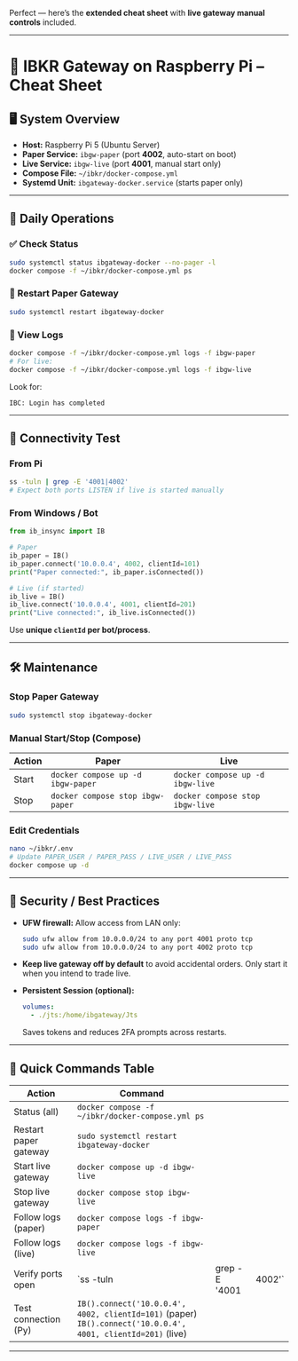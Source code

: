 Perfect — here’s the **extended cheat sheet** with **live gateway manual controls** included.

---

# 📑 IBKR Gateway on Raspberry Pi – Cheat Sheet

## 🖥 System Overview

* **Host:** Raspberry Pi 5 (Ubuntu Server)
* **Paper Service:** `ibgw-paper` (port **4002**, auto-start on boot)
* **Live Service:** `ibgw-live` (port **4001**, manual start only)
* **Compose File:** `~/ibkr/docker-compose.yml`
* **Systemd Unit:** `ibgateway-docker.service` (starts paper only)

---

## 🚀 Daily Operations

### ✅ Check Status

```bash
sudo systemctl status ibgateway-docker --no-pager -l
docker compose -f ~/ibkr/docker-compose.yml ps
```

### 🔄 Restart Paper Gateway

```bash
sudo systemctl restart ibgateway-docker
```

### 📜 View Logs

```bash
docker compose -f ~/ibkr/docker-compose.yml logs -f ibgw-paper
# For live:
docker compose -f ~/ibkr/docker-compose.yml logs -f ibgw-live
```

Look for:

```
IBC: Login has completed
```

---

## 🧪 Connectivity Test

### From Pi

```bash
ss -tuln | grep -E '4001|4002'
# Expect both ports LISTEN if live is started manually
```

### From Windows / Bot

```python
from ib_insync import IB

# Paper
ib_paper = IB()
ib_paper.connect('10.0.0.4', 4002, clientId=101)
print("Paper connected:", ib_paper.isConnected())

# Live (if started)
ib_live = IB()
ib_live.connect('10.0.0.4', 4001, clientId=201)
print("Live connected:", ib_live.isConnected())
```

Use **unique `clientId` per bot/process**.

---

## 🛠 Maintenance

### Stop Paper Gateway

```bash
sudo systemctl stop ibgateway-docker
```

### Manual Start/Stop (Compose)

| Action | Paper                             | Live                             |
| ------ | --------------------------------- | -------------------------------- |
| Start  | `docker compose up -d ibgw-paper` | `docker compose up -d ibgw-live` |
| Stop   | `docker compose stop ibgw-paper`  | `docker compose stop ibgw-live`  |

### Edit Credentials

```bash
nano ~/ibkr/.env
# Update PAPER_USER / PAPER_PASS / LIVE_USER / LIVE_PASS
docker compose up -d
```

---

## 🔐 Security / Best Practices

* **UFW firewall:**
  Allow access from LAN only:

  ```bash
  sudo ufw allow from 10.0.0.0/24 to any port 4001 proto tcp
  sudo ufw allow from 10.0.0.0/24 to any port 4002 proto tcp
  ```

* **Keep live gateway off by default** to avoid accidental orders.
  Only start it when you intend to trade live.

* **Persistent Session (optional):**

  ```yaml
  volumes:
    - ./jts:/home/ibgateway/Jts
  ```

  Saves tokens and reduces 2FA prompts across restarts.

---

## 🧾 Quick Commands Table

| Action                | Command                                                                                                         |               |         |
| --------------------- | --------------------------------------------------------------------------------------------------------------- | ------------- | ------- |
| Status (all)          | `docker compose -f ~/ibkr/docker-compose.yml ps`                                                                |               |         |
| Restart paper gateway | `sudo systemctl restart ibgateway-docker`                                                                       |               |         |
| Start live gateway    | `docker compose up -d ibgw-live`                                                                                |               |         |
| Stop live gateway     | `docker compose stop ibgw-live`                                                                                 |               |         |
| Follow logs (paper)   | `docker compose logs -f ibgw-paper`                                                                             |               |         |
| Follow logs (live)    | `docker compose logs -f ibgw-live`                                                                              |               |         |
| Verify ports open     | \`ss -tuln                                                                                                      | grep -E '4001 | 4002'\` |
| Test connection (Py)  | `IB().connect('10.0.0.4', 4002, clientId=101)` (paper)<br>`IB().connect('10.0.0.4', 4001, clientId=201)` (live) |               |         |

---
